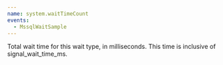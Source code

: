 ```yaml
---
name: system.waitTimeCount
events:
  - MssqlWaitSample
---
```


Total wait time for this wait type, in milliseconds. This time is inclusive of signal\_wait\_time\_ms.